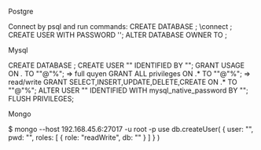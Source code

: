 Postgre

Connect by psql and run commands:
CREATE DATABASE <db-name>;
\connect <db-name>;
CREATE USER <user> WITH PASSWORD '<password>';
ALTER DATABASE <db-name> OWNER TO <user>;

Mysql

CREATE DATABASE <db-name>;
CREATE USER "<username>" IDENTIFIED BY "<password>";
GRANT USAGE ON *.* TO "<username>"@"%";
=> full quyen GRANT ALL privileges ON <db-name>.* TO "<username>"@"%";
⇒ read/write GRANT SELECT,INSERT,UPDATE,DELETE,CREATE ON <db-name>.* TO "<username>"@"%";
ALTER USER "<username>" IDENTIFIED WITH mysql_native_password BY "<password>";
FLUSH PRIVILEGES; 

Mongo

$ mongo --host 192.168.45.6:27017 -u root -p
use <database-name>
db.createUser(
 {
   user: "<user>",
   pwd: "<password>",
   roles: [ { role: "readWrite", db: "<database-name>" } ]
 }
) 

